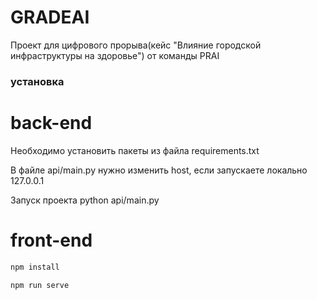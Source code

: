 # GRADEAI
Проект для цифрового прорыва(кейс "Влияние городской инфраструктуры на здоровье") от команды PRAI

### установка
# back-end
Необходимо установить пакеты из файла requirements.txt

В файле api/main.py нужно изменить host, если запускаете локально 127.0.0.1

Запуск проекта python api/main.py


# front-end


```sh
npm install
```


```sh
npm run serve
```
